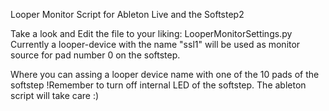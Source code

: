 Looper Monitor Script for Ableton Live and the Softstep2


Take a look and Edit the file to your liking:
LooperMonitorSettings.py
Currently a looper-device with the name "ssl1" will be used as monitor source for pad number 0 on the softstep.

Where you can assing a looper device name with one of the 10 pads of the softstep
!Remember to turn off internal LED of the softstep. The ableton script will take care :)


